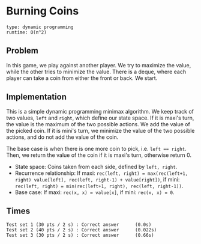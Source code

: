 # Burning Coins

```
type: dynamic programming
runtime: O(n^2)
```

## Problem

In this game, we play against another player. We try to maximize the value,
while the other tries to minimize the value. There is a deque, where each player
can take a coin from either the front or back. We start.

## Implementation

This is a simple dynamic programming minimax algorithm. We keep track of two
values, `left` and `right`, which define our state space. If it is maxi's turn,
the value is the maximum of the two possible actions. We add the value of the
picked coin. If it is mini's turn, we minimize the value of the two possible
actions, and do not add the value of the coin.

The base case is when there is one more coin to pick, i.e. `left == right`.
Then, we return the value of the coin if it is maxi's turn, otherwise return 0.

 - State space: Coins taken from each side, defined by `left, right`.
 - Recurrence relationship: If maxi: `rec(left, right) = max(rec(left+1, right) value[left], rec(left, right-1) + value[right])`, if mini: `rec(left, right) = min(rec(left+1, right), rec(left, right-1))`.
 - Base case: If maxi: `rec(x, x) = value[x]`, if mini: `rec(x, x) = 0`.

## Times

```
Test set 1 (30 pts / 2 s) : Correct answer      (0.0s)
Test set 2 (40 pts / 2 s) : Correct answer      (0.022s)
Test set 3 (30 pts / 2 s) : Correct answer      (0.66s)
```
